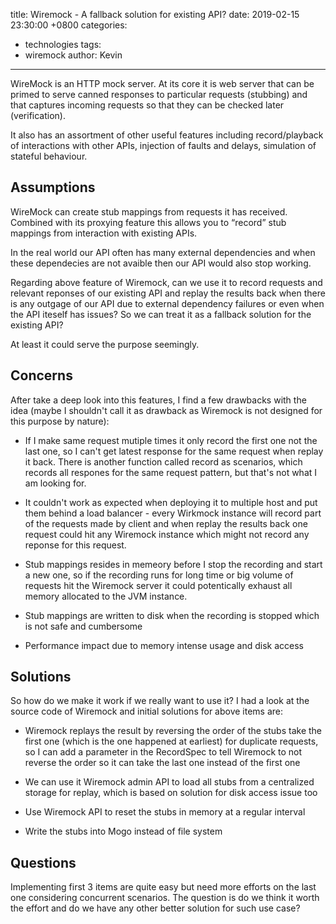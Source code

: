 title: Wiremock - A fallback solution for existing API?
date: 2019-02-15 23:30:00 +0800
categories:
 - technologies
tags:
 - wiremock
author: Kevin
---

WireMock is an HTTP mock server. At its core it is web server that can be primed to serve canned responses to particular requests (stubbing) and that captures incoming requests so that they can be checked later (verification).

It also has an assortment of other useful features including record/playback of interactions with other APIs, injection of faults and delays, simulation of stateful behaviour.

<!-- more -->

## Assumptions

WireMock can create stub mappings from requests it has received. Combined with its proxying feature this allows you to “record” stub mappings from interaction with existing APIs.

In the real world our API often has many external dependencies and when these dependecies are not avaible then our API would also stop working.

Regarding above feature of Wiremock, can we use it to record requests and relevant reponses of our existing API and replay the results back when there is any outgage of our API due to external dependency failures or even when the API iteself has issues? So we can treat it as a fallback solution for the existing API?

At least it could serve the purpose seemingly.

## Concerns

After take a deep look into this features, I find a few drawbacks with the idea (maybe I shouldn't call it as drawback as Wiremock is not designed for this purpose by nature):

* If I make same request mutiple times it only record the first one not the last one, so I can't get latest response for the same request when replay it back. There is another function called record as scenarios, which records all respones for the same request pattern, but that's not what I am looking for.

* It couldn't work as expected when deploying it to multiple host and put them behind a load balancer - every Wirkmock instance will record part of the requests made by client and when replay the results back one request could hit any Wiremock instance which might not record any reponse for this request.

* Stub mappings resides in memeory before I stop the recording and start a new one, so if the recording runs for long time or big volume of requests hit the Wiremock server it could potentically exhaust all memory allocated to the JVM instance.

* Stub mappings are written to disk when the recording is stopped which is not safe and cumbersome

* Performance impact due to memory intense usage and disk access


## Solutions

So how do we make it work if we really want to use it? I had a look at the source code of Wiremock and initial solutions for above items are:

* Wiremock replays the result by reversing the order of the stubs take the first one (which is the one happened at earliest) for duplicate requests, so I can add a parameter in the RecordSpec to tell Wiremock to not reverse the order so it can take the last one instead of the first one

* We can use it Wiremock admin API to load all stubs from a centralized storage for replay, which is based on solution for disk access issue too

* Use Wiremock API to reset the stubs in memory at a regular interval

* Write the stubs into Mogo instead of file system


## Questions

Implementing first 3 items are quite easy but need more efforts on the last one considering concurrent scenarios. The question is do we think it worth the effort and do we have any other better solution for such use case? 